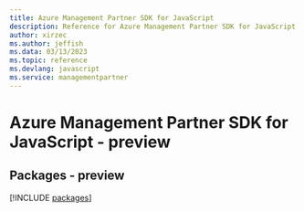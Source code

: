 ```yaml
---
title: Azure Management Partner SDK for JavaScript
description: Reference for Azure Management Partner SDK for JavaScript
author: xirzec
ms.author: jeffish
ms.data: 03/13/2023
ms.topic: reference
ms.devlang: javascript
ms.service: managementpartner
---
```

# Azure Management Partner SDK for JavaScript - preview
## Packages - preview
[!INCLUDE [packages](management-partner-index.md)]